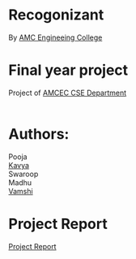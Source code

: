 # Recogonizant 
By [AMC Engineeing College](http://www.amcgroup.edu.in/AMCEC/index.php)<br>
# Final year project
Project of [AMCEC CSE Department](http://www.amcgroup.edu.in/AMCEC/BE_CS_deatils.php)<br><br>
# Authors:
Pooja <br> [Kavya](github.com/kavya612) <br> Swaroop <br> Madhu <br> [Vamshi](github.com/BullsEye34) <br>
# Project Report
[Project Report](https://github.com/BullsEye34/IoT/blob/master/Report.pdf)
